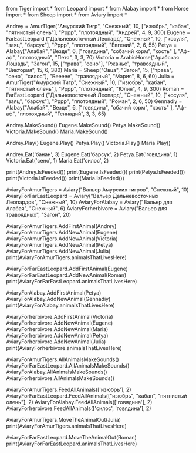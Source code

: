 from Tiger import *
from Leopard import *
from Alabay import *
from Horse import *
from Sheep import *
from Aviary import *

Andrey = AmurTiger("Амурский Тигр", "Снежный", 10, ["изюбрь", "кабан", "пятнистый олень"], "Рррр", "плотоядный", "Андрей", 4, 9, 300)
Eugene = FarEastLeopard ("Дальневосточный Леопард", "Снежный", 10, ["косуля", "заяц", "барсук"], "Рррр", "плотоядный", "Евгений", 2, 6, 55)
Petya = Alabay("Алабай", "Везде", 6, ["говядина", "собачий корм", "кость" ], "Аф-аф", "плотоядный", "Петя", 3, 3, 70)
Victoria = ArabicHorse("Арабская Лошадь", "Загон", 15, ["трава", "сено"], "Ржанье", "травоядный", "Виктория", 15, 6, 380)
Maria = Sheep("Овца", "Загон", 15, ["трава", "сено", "силос"], "Беееее", "травоядный", "Мария", 8, 6, 60)
Julia = AmurTiger("Амурский Тигр", "Снежный", 10, ["изюбрь", "кабан", "пятнистый олень"], "Рррр", "плотоядный", "Юлия", 4, 9, 300)
Roman = FarEastLeopard ("Дальневосточный Леопард", "Снежный", 10, ["косуля", "заяц", "барсук"], "Рррр", "плотоядный", "Роман", 2, 6, 50)
Gennadiy = Alabay("Алабай", "Везде", 6, ["говядина", "обачий корм", "кость" ], "Аф-аф", "плотоядный", "Геннадий", 3, 3, 65)


Andrey.MakeSound()
Eugene.MakeSound()
Petya.MakeSound()
Victoria.MakeSound()
Maria.MakeSound()

Andrey.Play()
Eugene.Play()
Petya.Play()
Victoria.Play()
Maria.Play()

Andrey.Eat('банан', 3)
Eugene.Eat('барсук', 2)
Petya.Eat('говядина', 1)
Victoria.Eat('сено', 1)
Maria.Eat('силос', 2)

print(Andrey.IsFeeded())
print(Eugene.IsFeeded())
print(Petya.IsFeeded())
print(Victoria.IsFeeded())
print(Maria.IsFeeded())


AviaryForAmurTigers = Aviary("Вальер Амурских тигров", "Снежный", 10)
AviaryForFarEastLeopard = Aviary("Вальер Дальневосточных Леопардов", "Снежный", 10)
AviaryForAlabay = Aviary("Вальер для Алабая", "Снежный", 6)
AviaryForherbivore = Aviary("Вальер для травоядных", "Загон", 20)

AviaryForAmurTigers.AddFirstAnimal(Andrey)
AviaryForAmurTigers.AddNewAnimal(Eugene)
AviaryForAmurTigers.AddNewAnimal(Victoria)
AviaryForAmurTigers.AddNewAnimal(Petya)
AviaryForAmurTigers.AddNewAnimal(Julia)
print(AviaryForAmurTigers.animalsThatLivesHere)

AviaryForFarEastLeopard.AddFirstAnimal(Eugene)
AviaryForFarEastLeopard.AddNewAnimal(Roman)
print(AviaryForFarEastLeopard.animalsThatLivesHere)

AviaryForAlabay.AddFirstAnimal(Petya)
AviaryForAlabay.AddNewAnimal(Gennadiy)
print(AviaryForAlabay.animalsThatLivesHere)

AviaryForherbivore.AddFirstAnimal(Victoria)
AviaryForherbivore.AddNewAnimal(Eugene)
AviaryForherbivore.AddNewAnimal(Maria)
AviaryForherbivore.AddNewAnimal(Petya)
AviaryForherbivore.AddNewAnimal(Julia)
print(AviaryForherbivore.animalsThatLivesHere)

AviaryForAmurTigers.AllAnimalsMakeSounds()
AviaryForFarEastLeopard.AllAnimalsMakeSounds()
AviaryForAlabay.AllAnimalsMakeSounds()
AviaryForherbivore.AllAnimalsMakeSounds()

AviaryForAmurTigers.FeedAllAnimals(['изюбрь'], 2)
AviaryForFarEastLeopard.FeedAllAnimals(["изюбрь", "кабан", "пятнистый олень"], 2)
AviaryForAlabay.FeedAllAnimals(['говядина'], 2)
AviaryForherbivore.FeedAllAnimals(['силос', 'говядина'], 2)

AviaryForAmurTigers.MoveTheAnimalOut(Julia)
print(AviaryForAmurTigers.animalsThatLivesHere)

AviaryForFarEastLeopard.MoveTheAnimalOut(Roman)
print(AviaryForFarEastLeopard.animalsThatLivesHere)